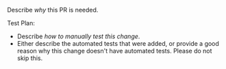 Describe _why_ this PR is needed.

Test Plan:

- Describe _how to manually test this change_.
- Either describe the automated tests that were added, or provide a good reason why this change doesn't have automated tests. Please do not skip this.
